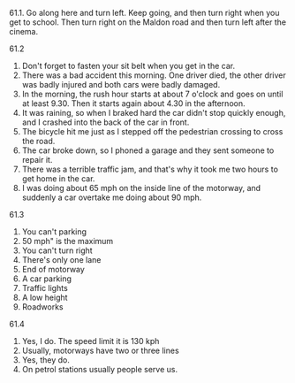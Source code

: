 61.1.
  Go along here and turn left. Keep going, and then turn right when you get to school. Then turn right on the Maldon road and then turn left after the cinema.

61.2
  1. Don't forget to fasten your sit belt when you get in the car.
  2. There was a bad accident this morning. One driver died, the other driver was badly injured and both cars were badly damaged.
  3. In the morning, the rush hour starts at about 7 o'clock and goes on until at least 9.30. Then it starts again about 4.30 in the afternoon.
  4. It was raining, so when I braked hard the car didn't stop quickly enough, and I crashed into the back of the car in front.
  5. The bicycle hit me just as I stepped off the pedestrian crossing to cross the road.
  6. The car broke down, so I phoned a garage and they sent someone to repair it.
  7. There was a terrible traffic jam, and that's why it took me two hours to get home in the car.
  8. I was doing about 65 mph on the inside line of the motorway, and suddenly a car overtake me doing about 90 mph.

61.3
  1. You can't parking
  2. 50 mph" is the maximum
  3. You can't turn right
  4. There's only one lane
  5. End of motorway
  6. A car parking
  7. Traffic lights
  8. A low height
  9. Roadworks

61.4
  1. Yes, I do. The speed limit it is 130 kph
  2. Usually, motorways have two or three lines
  3. Yes, they do.
  4. On petrol stations usually people serve us.